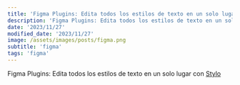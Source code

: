 ```yaml
---
title: 'Figma Plugins: Edita todos los estilos de texto en un solo lugar con Stylo'
description: 'Figma Plugins: Edita todos los estilos de texto en un solo lugar con Stylo.'
date: '2023/11/27'
modified_date: '2023/11/27'
image: /assets/images/posts/figma.png
subtitle: 'figma'
tags: 'figma'
---
```


Figma Plugins: Edita todos los estilos de texto en un solo lugar con [Stylo](https://www.figma.com/community/plugin/1164928485903323255/stylo)
